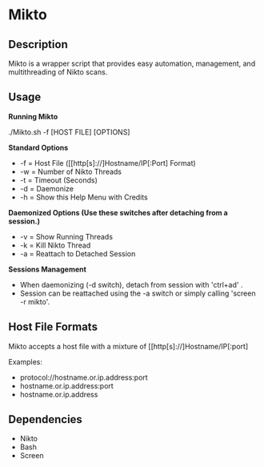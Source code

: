 Mikto
=====

Description
-----------
Mikto is a wrapper script that provides easy automation, management, and multithreading of Nikto scans.

Usage
-----
**Running Mikto**

 ./Mikto.sh -f [HOST FILE] [OPTIONS]

**Standard Options**
* -f = Host File ([[http[s]://]Hostname/IP[:Port] Format)
* -w = Number of Nikto Threads
* -t = Timeout (Seconds)
* -d = Daemonize
* -h = Show this Help Menu with Credits

**Daemonized Options (Use these switches after detaching from a session.)**
* -v = Show Running Threads
* -k = Kill Nikto Thread
* -a = Reattach to Detached Session

**Sessions Management**
* When daemonizing (-d switch), detach from session with 'ctrl+ad' .
* Session can be reattached using the -a switch or simply calling 'screen -r mikto'.

Host File Formats
-----------------
Mikto accepts a host file with a mixture of [[http[s]://]Hostname/IP[:port]

Examples:
* protocol://hostname.or.ip.address:port
* hostname.or.ip.address:port
* hostname.or.ip.address

Dependencies
------------

* Nikto
* Bash
* Screen
